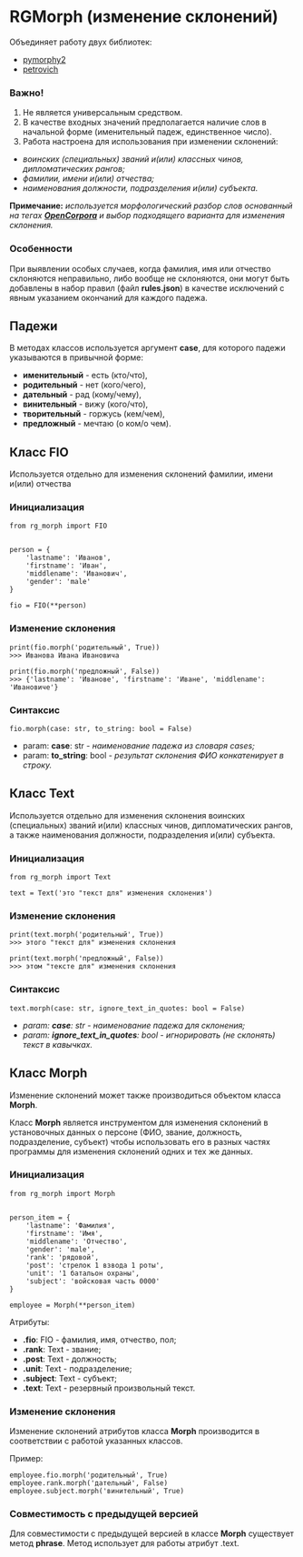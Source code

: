 # RGMorph (изменение склонений)

Объединяет работу двух библиотек: 
- [pymorphy2](https://pymorphy2.readthedocs.io/en/stable/index.html)
- [petrovich](https://pypi.org/project/Petrovich/)

### Важно!

1. Не является универсальным средством. 
2. В качестве входных значений предполагается наличие слов в начальной форме (именительный падеж, единственное число). 
3. Работа настроена для использования при изменении склонений:
- _воинских (специальных) званий и(или) классных чинов, дипломатических рангов;_ 
- _фамилии, имени и(или) отчества;_
- _наименования должности, подразделения и(или) субъекта._

**Примечание:** _используется морфологический разбор слов основанный на тегах **[OpenCorpora](http://opencorpora.org/dict.php?act=gram)** и выбор подходящего варианта для изменения склонения._

### Особенности

При выявлении особых случаев, когда фамилия, имя или отчество склоняются неправильно, либо вообще не склоняются, они могут быть добавлены в набор правил (файл **rules.json**) в качестве исключений с явным указанием окончаний для каждого падежа. 

## Падежи
В методах классов используется аргумент **case**, для которого падежи указываются в привычной форме: 
- **именительный** - есть (кто/что), 
- **родительный** - нет (кого/чего), 
- **дательный** - рад (кому/чему), 
- **винительный** - вижу (кого/что), 
- **творительный** - горжусь (кем/чем), 
- **предложный** - мечтаю (о ком/о чем).

## Класс FIO

Используется отдельно для изменения склонений фамилии, имени и(или) отчества

### Инициализация
```
from rg_morph import FIO


person = {
    'lastname': 'Иванов',
    'firstname': 'Иван',
    'middlename': 'Иванович',
    'gender': 'male'
}

fio = FIO(**person)
```

### Изменение склонения

```
print(fio.morph('родительный', True))
>>> Иванова Ивана Ивановича

print(fio.morph('предложный', False))
>>> {'lastname': 'Иванове', 'firstname': 'Иване', 'middlename': 'Ивановиче'}
```

### Синтаксис

`fio.morph(case: str, to_string: bool = False)`
- param: **case**: str - _наименование падежа из словаря cases;_
- param: **to_string**: bool - _результат склонения ФИО конкатенирует в строку._

## Класс Text

Используется отдельно для изменения склонения воинских (специальных) званий и(или) классных чинов, 
дипломатических рангов, а также наименования должности, подразделения и(или) субъекта.


### Инициализация
```
from rg_morph import Text

text = Text('это "текст для" изменения склонения')
```

### Изменение склонения

```
print(text.morph('родительный', True))
>>> этого "текст для" изменения склонения

print(text.morph('предложный', False))
>>> этом "тексте для" изменения склонения
```

### Синтаксис

`text.morph(case: str, ignore_text_in_quotes: bool = False)`
- _param: **case**: str - наименование падежа для склонения;_
- _param: **ignore_text_in_quotes**: bool - игнорировать (не склонять) текст в кавычках._

## Класс Morph

Изменение склонений может также производиться объектом класса **Morph**. 

Класс **Morph** является инструментом для изменения склонений в установочных данных о персоне 
(ФИО, звание, должность, подразделение, субъект) чтобы использовать его в разных частях программы 
для изменения склонений одних и тех же данных.

### Инициализация

```
from rg_morph import Morph


person_item = {
    'lastname': 'Фамилия',
    'firstname': 'Имя',
    'middlename': 'Отчество',
    'gender': 'male',
    'rank': 'рядовой',
    'post': 'стрелок 1 взвода 1 роты',
    'unit': '1 батальон охраны',
    'subject': 'войсковая часть 0000'
}

employee = Morph(**person_item)
```

Атрибуты:
- **.fio**: FIO - фамилия, имя, отчество, пол;
- **.rank**: Text - звание;
- **.post**: Text - должность;
- **.unit**: Text - подразделение;
- **.subject**: Text - субъект;
- **.text**: Text - резервный произвольный текст.

### Изменение склонения

Изменение склонений атрибутов класса **Morph** производится в соответствии с работой указанных классов.

Пример:
```
employee.fio.morph('родительный', True)
employee.rank.morph('дательный', False)
employee.subject.morph('винительный', True)
```

### Совместимость с предыдущей версией

Для совместимости с предыдущей версией в классе **Morph** существует метод **phrase**. 
Метод использует для работы атрибут .text.
